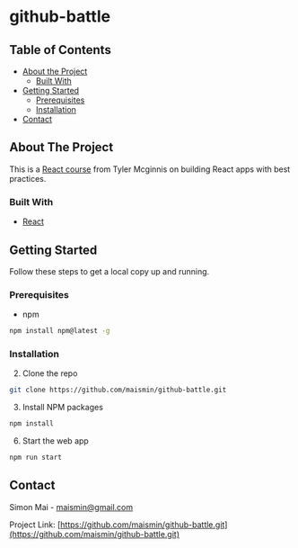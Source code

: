 # github-battle

<!-- TABLE OF CONTENTS -->

## Table of Contents

- [About the Project](#about-the-project)
  - [Built With](#built-with)
- [Getting Started](#getting-started)
  - [Prerequisites](#prerequisites)
  - [Installation](#installation)
- [Contact](#contact)

<!-- ABOUT THE PROJECT -->

## About The Project

This is a [React course](https://tylermcginnis.com/courses/react/) from Tyler Mcginnis on building React apps with best practices.

### Built With

- [React](https://reactjs.org/)

<!-- GETTING STARTED -->

## Getting Started

Follow these steps to get a local copy up and running.

### Prerequisites

- npm

```sh
npm install npm@latest -g
```

### Installation

2. Clone the repo

```sh
git clone https://github.com/maismin/github-battle.git
```

3. Install NPM packages

```sh
npm install
```

6. Start the web app

```sh
npm run start
```

## Contact

Simon Mai - maismin@gmail.com

Project Link:
[https://github.com/maismin/github-battle.git](https://github.com/maismin/github-battle.git)